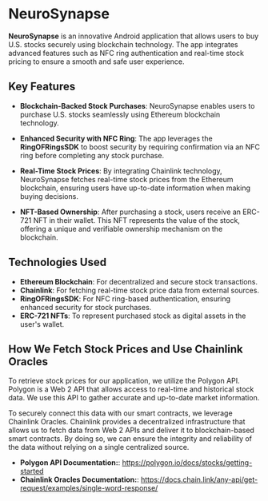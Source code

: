 # NeuroSynapse

**NeuroSynapse** is an innovative Android application that allows users to buy U.S. stocks securely using blockchain technology. The app integrates advanced features such as NFC ring authentication and real-time stock pricing to ensure a smooth and safe user experience.

## Key Features

- **Blockchain-Backed Stock Purchases**: NeuroSynapse enables users to purchase U.S. stocks seamlessly using Ethereum blockchain technology.
  
- **Enhanced Security with NFC Ring**: The app leverages the **RingOFRingsSDK** to boost security by requiring confirmation via an NFC ring before completing any stock purchase.

- **Real-Time Stock Prices**: By integrating Chainlink technology, NeuroSynapse fetches real-time stock prices from the Ethereum blockchain, ensuring users have up-to-date information when making buying decisions.

- **NFT-Based Ownership**: After purchasing a stock, users receive an ERC-721 NFT in their wallet. This NFT represents the value of the stock, offering a unique and verifiable ownership mechanism on the blockchain.

## Technologies Used

- **Ethereum Blockchain**: For decentralized and secure stock transactions.
- **Chainlink**: For fetching real-time stock price data from external sources.
- **RingOFRingsSDK**: For NFC ring-based authentication, ensuring enhanced security for stock purchases.
- **ERC-721 NFTs**: To represent purchased stock as digital assets in the user's wallet.

## How We Fetch Stock Prices and Use Chainlink Oracles

To retrieve stock prices for our application, we utilize the Polygon API. Polygon is a Web 2 API that allows access to real-time and historical stock data. We use this API to gather accurate and up-to-date market information.

To securely connect this data with our smart contracts, we leverage Chainlink Oracles. Chainlink provides a decentralized infrastructure that allows us to fetch data from Web 2 APIs and deliver it to blockchain-based smart contracts. By doing so, we can ensure the integrity and reliability of the data without relying on a single centralized source.

- **Polygon API Documentation:**: https://polygon.io/docs/stocks/getting-started
- **Chainlink Oracles Documentation:**: https://docs.chain.link/any-api/get-request/examples/single-word-response/
